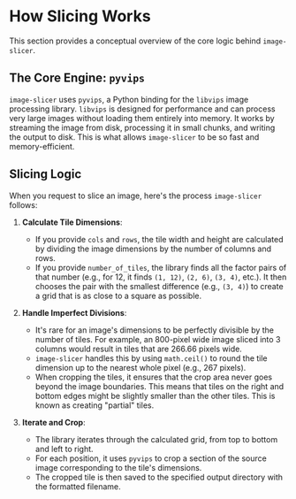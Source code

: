 # How Slicing Works

This section provides a conceptual overview of the core logic behind `image-slicer`.

## The Core Engine: `pyvips`

`image-slicer` uses `pyvips`, a Python binding for the `libvips` image processing library. `libvips` is designed for performance and can process very large images without loading them entirely into memory. It works by streaming the image from disk, processing it in small chunks, and writing the output to disk. This is what allows `image-slicer` to be so fast and memory-efficient.

## Slicing Logic

When you request to slice an image, here's the process `image-slicer` follows:

1.  **Calculate Tile Dimensions**:
    -   If you provide `cols` and `rows`, the tile width and height are calculated by dividing the image dimensions by the number of columns and rows.
    -   If you provide `number_of_tiles`, the library finds all the factor pairs of that number (e.g., for 12, it finds `(1, 12)`, `(2, 6)`, `(3, 4)`, etc.). It then chooses the pair with the smallest difference (e.g., `(3, 4)`) to create a grid that is as close to a square as possible.

2.  **Handle Imperfect Divisions**:
    -   It's rare for an image's dimensions to be perfectly divisible by the number of tiles. For example, an 800-pixel wide image sliced into 3 columns would result in tiles that are 266.66 pixels wide.
    -   `image-slicer` handles this by using `math.ceil()` to round the tile dimension up to the nearest whole pixel (e.g., 267 pixels).
    -   When cropping the tiles, it ensures that the crop area never goes beyond the image boundaries. This means that tiles on the right and bottom edges might be slightly smaller than the other tiles. This is known as creating "partial" tiles.

3.  **Iterate and Crop**:
    -   The library iterates through the calculated grid, from top to bottom and left to right.
    -   For each position, it uses `pyvips` to crop a section of the source image corresponding to the tile's dimensions.
    -   The cropped tile is then saved to the specified output directory with the formatted filename.
